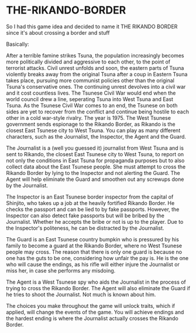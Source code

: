 # THE-RIKANDO-BORDER
So I had this game idea and decided to name it THE RIKANDO BORDER since it's about crossing a border and stuff

Basically: 

After a terrible famine strikes Tsuna, the population increasingly becomes more politically divided and aggressive to each other, to the point of terrorist attacks. Civil unrest unfolds and soon, the eastern parts of Tsuna violently breaks away from the original Tsuna after a coup in Eastern Tsuna takes place, pursuing more communist policies other than the original Tsuna's conservative ones. The continuing unrest devolves into a civil war and it cost countless lives. The Tsunese Civil War would end when the world council drew a line, seperating Tsuna into West Tsuna and East Tsuna. As the Tsunese Civil War comes to an end, the Tsunese on both sides are yet to recover from the conflict and continue being hostile to each other in a cold war-style rivalry. The year is 1975. The West Tsunese government sends espionage to the Rikando Border, as Rikando is the closest East Tsunese city to West Tsuna. You can play as many different characters, such as the Journalist, the Inspector, the Agent and the Guard.

The Journalist is a (well you guessed it) journalist from West Tsuna and is sent to Rikando, the closest East Tsunese city to West Tsuna, to report on not only the conditions in East Tsuna for propaganda purposes but to also collect data about the East Tsunese people. She must attempt to cross the Rikando Border by lying to the Inspector and not alerting the Guard. The Agent will help eliminate the Guard and smoothen out any screwups done by the Journalist.

The Inspector is an East Tsunese border inspector from the capital of Shinjito, who takes up a job at the heavily fortified Rikando Border. He checks the passport and can be lied to by fake passports. However, the Inspector can also detect fake passports but will be bribed by the Journalist. Whether he accepts the bribe or not is up to the player. Due to the Inspector's politeness, he can be distracted by the Journalist.

The Guard is an East Tsunese country bumpkin who is pressured by his family to become a guard at the Rikando Border, where no West Tsunese people may cross. The reason that there is only one guard is because no one has the guts to be one, considering how unfair the pay is. He is the one who will cause the endings, as his rifle will either injure the Journalist or miss her, in case she performs any misdoing.

The Agent is a West Tsunese spy who aids the Journalist in the process of trying to cross the Rikando Border. The Agent will also eliminate the Guard if he tries to shoot the Journalist. Not much is known about him.

The choices you make throughout the game will unlock traits, which if applied, will change the events of the game. You will achieve endings and the hardest ending is where the Journalist actually crosses the Rikando Border.
